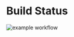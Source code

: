 # Build Status

![example workflow](https://github.com/rovere/NGT_Task3.1.1_Report_Year1/actions/workflows/github-actions-latex.yml/badge.svg)
